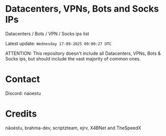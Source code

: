 # Datacenters, VPNs, Bots and Socks IPs
 
Datacenters / Bots / VPN / Socks ips list

Latest update: `Wednesday 17-09-2025 09:00:27 UTC` 

ATTENTION: This repository doesn't include all Datacenters, VPNs, Bots & Socks ips, 
but should include the vast majority of common ones.

# Contact
Discord: naoestu

# Credits
nãoéstu, brahma-dev, scriptzteam, ejrv, X4BNet and TheSpeedX
